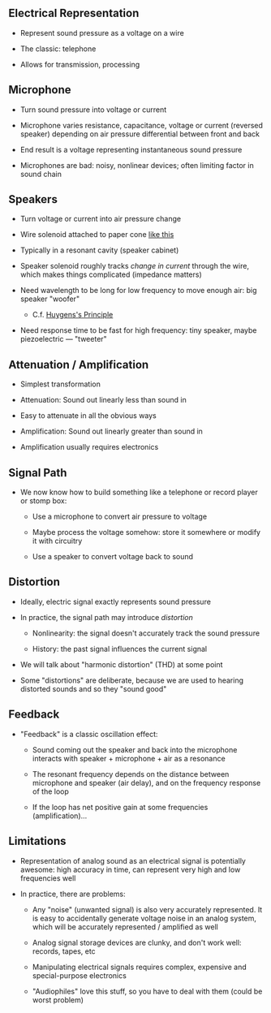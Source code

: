 ## Electrical Representation

* Represent sound pressure as a voltage on a wire

* The classic: telephone

* Allows for transmission, processing

## Microphone

* Turn sound pressure into voltage or current

* Microphone varies resistance, capacitance, voltage or
  current (reversed speaker) depending on air pressure
  differential between front and back

* End result is a voltage representing instantaneous sound
  pressure

* Microphones are bad: noisy, nonlinear devices; often
  limiting factor in sound chain

## Speakers

* Turn voltage or current into air pressure change

* Wire solenoid attached to paper cone
  [like this](https://www.youtube.com/watch?v=Qu5sqpFDYn8)

* Typically in a resonant cavity (speaker cabinet)

* Speaker solenoid roughly tracks *change in current*
  through the wire, which makes things complicated
  (impedance matters)

* Need wavelength to be long for low frequency to move
  enough air: big speaker "woofer"

    * C.f. [Huygens's Principle](https://en.wikipedia.org/wiki/Huygens–Fresnel_principle)

* Need response time to be fast for high frequency: tiny
  speaker, maybe piezoelectric — "tweeter"

## Attenuation / Amplification

* Simplest transformation

* Attenuation: Sound out linearly less than sound in

* Easy to attenuate in all the obvious ways

* Amplification: Sound out linearly greater than sound in

* Amplification usually requires electronics

## Signal Path

* We now know how to build something like a telephone or
  record player or stomp box:

    * Use a microphone to convert air pressure to voltage

    * Maybe process the voltage somehow: store it somewhere
      or modify it with circuitry

    * Use a speaker to convert voltage back to sound

## Distortion

* Ideally, electric signal exactly represents sound pressure

* In practice, the signal path may introduce *distortion*

    * Nonlinearity: the signal doesn't accurately track the
      sound pressure

    * History: the past signal influences the current signal

* We will talk about "harmonic distortion" (THD) at some
  point

* Some "distortions" are deliberate, because we are used to
  hearing distorted sounds and so they "sound good"

## Feedback

* "Feedback" is a classic oscillation effect:

    * Sound coming out the speaker and back into the
      microphone interacts with speaker + microphone + air as
      a resonance

    * The resonant frequency depends on the distance between
      microphone and speaker (air delay), and on the
      frequency response of the loop

    * If the loop has net positive gain at some frequencies
      (amplification)…

## Limitations

* Representation of analog sound as an electrical signal is
  potentially awesome: high accuracy in time, can represent
  very high and low frequencies well

* In practice, there are problems:

    * Any "noise" (unwanted signal) is also very accurately
      represented. It is easy to accidentally generate
      voltage noise in an analog system, which will be
      accurately represented / amplified as well

    * Analog signal storage devices are clunky, and don't work
      well: records, tapes, etc

    * Manipulating electrical signals requires complex,
      expensive and special-purpose electronics

    * "Audiophiles" love this stuff, so you have to deal with
      them (could be worst problem)

